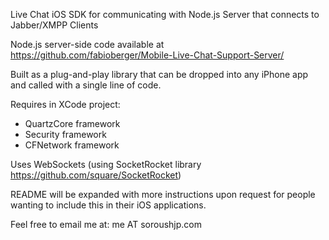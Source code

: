 Live Chat iOS SDK for communicating with Node.js Server that connects to Jabber/XMPP Clients

Node.js server-side code available at https://github.com/fabioberger/Mobile-Live-Chat-Support-Server/

Built as a plug-and-play library that can be dropped into any iPhone app and called with a single line of code.

Requires in XCode project:

- QuartzCore framework
- Security framework
- CFNetwork framework

Uses WebSockets (using SocketRocket library https://github.com/square/SocketRocket)

README will be expanded with more instructions upon request for people wanting to include this in their iOS applications.

Feel free to email me at: me AT soroushjp.com
